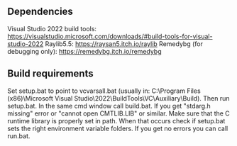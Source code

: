 ## Dependencies
Visual Studio 2022 build tools: https://visualstudio.microsoft.com/downloads/#build-tools-for-visual-studio-2022
Raylib5.5: https://raysan5.itch.io/raylib
Remedybg (for debugging only): https://remedybg.itch.io/remedybg

## Build requirements
Set setup.bat to point to vcvarsall.bat (usually in: C:\Program Files (x86)\Microsoft Visual Studio\2022\BuildTools\VC\Auxiliary\Build\).
Then run setup.bat. In the same cmd window call build.bat.
If you get "stdarg.h missing" error or "cannot open CMTLIB.LIB" or similar. Make sure that the C runtime library is properly set in path.
When that occurs check if setup.bat sets the right environment variable folders.
If you get no errors you can call run.bat.